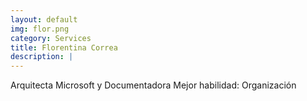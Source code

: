 ```yaml
---
layout: default
img: flor.png
category: Services
title: Florentina Correa
description: |
---
```

Arquitecta Microsoft y Documentadora
Mejor habilidad: Organización